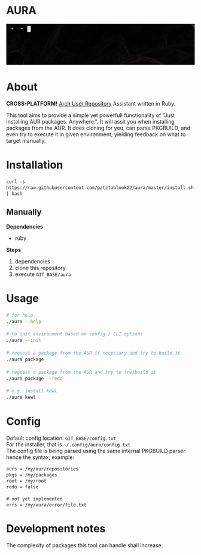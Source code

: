 # AURA
![demo](https://raw.githubusercontent.com/patztablook22/meta/master/aura/demo.gif)

# About
**CROSS-PLATFORM!** [Arch User Repository](https://aur.archlinux.org) Assistant written in Ruby.

This tool aims to provide a simple yet powerfull functionality of "Just installing AUR packages. Anywhere.". It will assit you when installing packages from the AUR. It does cloning for you, can parse PKGBUILD, and even try to execute it in given environment, yielding feedback on what to target manually.

# Installation
```
curl -s https://raw.githubusercontent.com/patztablook22/aura/master/install.sh | bash
```

## Manually

**Dependencies**
  - ruby
  
**Steps**
  1. dependencies
  2. clone this repository
  3. execute `GIT_BASE/aura`

# Usage
```bash
# for help
./aura --help

# to init environment based on config / CLI options
./aura --init 

# request a package from the AUR if necessary and try to build it
./aura package

# request a package from the AUR and try to (re)build it
./aura package --redo

# e.g. install kewl
./aura kewl
```

# Config
Default config location: `GIT_BASE/config.txt` \
For the installer, that is `~/.config/aura/config.txt` \
The config file is being parsed using the same internal PKGBUILD parser \
hence the syntax; example:

```PKGBUILD
aurs = /my/aur/repositories
pkgs = /my/packages
root = /my/root
redo = false

# not yet implemented
errs = /my/aura/error/file.txt
```

# Development notes

The complexity of packages this tool can handle shall increase.
